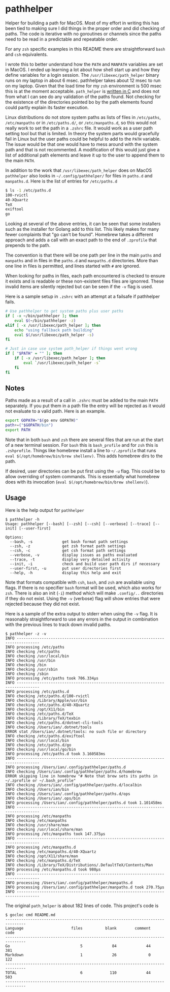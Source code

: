 # pathhelper

Helper for building a path for MacOS. Most of my effort in writing this has been tied to making sure I did things in the
proper order and did checking of paths. The code is iterative with no goroutines or channels since the paths need to be
read in a predictable and repeatable order.

For any `zsh` specific examples in this README there are straightforward `bash` and `csh` equivalents.

I wrote this to better understand how the `PATH` and `MANPATH` variables are set in MacOS. I ended up learning a lot
about how shell start up and how they define variables for a login session. The `/usr/libexec/path_helper` binary runs
on my laptop in about 6 msec. pathhelper takes about 12 msec to run on my laptop. Given that the load time for my `zsh`
environment is 500 msec this is at the moment acceptable. `path_helper` is [written in
C](https://opensource.apple.com/source/shell_cmds/shell_cmds-162/path_helper/path_helper.c.auto.html) and does not from
what I can see do any validation of the paths found. Not checking for the existence of the directories pointed bo by the
path elements found could partly explain its faster execution.

Linux distributions do not store system paths as lists of files in `/etc/paths`, `/etc/manpaths` or in `/etc/paths.d/`,
or `/etc/manpaths.d`, so this would not really work to set the path in a `.zshrc` file. It would work as a user path
setting tool but that is limited. In theory the system parts would gracefully fail in Linux but the user paths could be
helpful to add to the `PATH` variable. The issue would be that one would have to mess around with the system path and
that is not recommented. A modification of this would just give a list of additional path elements and leave it up to
the user to append them to the main `PATH`.

In addition to the work that `/usr/libexec/path_helper` does on MacOS `pathhelper` also looks in `~/.config/pathhelper/`
for files in `paths.d` and `manpaths.d`. Here is the list of entries for `/etc/paths.d`

```sh
$ ls -1 /etc/paths.d
100-rvictl
40-XQuartz
TeX
exiftool
go
```

Looking at several of the above entries, it can be seen that some installers such as the installer for Golang add
to this list. This likely makes for many fewer complaints that "go can't be found". Homebrew takes a different approach
and adds a call with an exact path to the end of `.zprofile` that prepends to the path.

The convention is that there will be one path per line in the main `paths` and `manpaths` and in files in the `paths.d`
and `manpaths.d` directories. More than one line in files is permitted, and lines started with `#` are ignored.

When looking for paths in files, each path encountered is checked to ensure it exists and is readable or these
non-existent files files are ignonred. These invalid items are silently rejected but can be seen if the `-v` flag is
used.

Here is a sample setup in `.zshrc` with an attempt at a failsafe if pathhelper fails.

```sh
# Use pathhelper to get system paths plus user paths
if [ -x ~/bin/pathhelper ]; then
    eval $(~/bin/pathhelper -z)
elif [ -x /usr/libexec/path_helper ]; then
    echo "using fallback path building"
    eval $(/usr/libexec/path_helper -s)
fi

# Just in case use system path_helper if things went wrong
if [ "$PATH" = "" ]; then
    if [ -x /usr/libexec/path_helper ]; then
        eval `/usr/libexec/path_helper -s`
    fi
fi
```

## Notes

Paths made as a result of a call in `.zshrc` must be added to the main `PATH` separately. If you put them in a path file
the entry will be rejected as it would not evaluate to a valid path. Here is an example.

```sh
export GOPATH="$(go env GOPATH)"
path+=("$GOPATH/bin")
export PATH
```

Note that in both `bash` and `zsh` there are several files that are run at the start of a new terminal session. For `bash`
this is `bash_profile` and for `zsh` this is `.zshprofile`. Things like homebrew install a line to `~/.zprofile` that
runs `eval $(/opt/homebrew/bin/brew shellenv)`. This adds homebrew dirs to the path.

If desired, user directories can be put first using the `-u` flag. This could be to allow overriding of system commands.
This is essentially what homebrew does with its invocation (`eval $(/opt/homebrew/bin/brew shellenv)`).

## Usage

Here is the help output for `pathhelper`

```
$ pathhelper -h
Usage: pathhelper [--bash] [--zsh] [--csh] [--verbose] [--trace] [--init] [--user-first]

Options:
  --bash, -s             get bash format path settings
  --zsh, -z              get zsh format path settings
  --csh, -c              get csh format path settings
  --verbose, -v          display issues as paths evaluated
  --trace, -t            display very detailed activity
  --init, -i             check and build user path dirs if necessary
  --user-first, -u       put user directories first
  --help, -h             display this help and exit
```

Note that formats compatible with `csh`, `bash`, and `zsh` are available using flags. If there is no specifier `bash`
format will be used, which also works for `zsh`. There is also an init (`-i`) method which will make `.config/..`
directories if they do not exist. Using the `-v` (verbose) flag will show entries that were rejected because they did
not exist.

Here is a sample of the extra output to stderr when using the `-v` flag. It is reasonably straightforward to use any
errors in the output in combination with the previous lines to track down invalid paths.

```
$ pathhelper -z -v
INFO --------------------------------------------------------------------------------
INFO processing /etc/paths
INFO checking /etc/paths
INFO checking /usr/local/bin
INFO checking /usr/bin
INFO checking /bin
INFO checking /usr/sbin
INFO checking /sbin
INFO processing /etc/paths took 706.334µs
INFO --------------------------------------------------------------------------------
INFO processing /etc/paths.d
INFO checking /etc/paths.d/100-rvictl
INFO checking /Library/Apple/usr/bin
INFO checking /etc/paths.d/40-XQuartz
INFO checking /opt/X11/bin
INFO checking /etc/paths.d/TeX
INFO checking /Library/TeX/texbin
INFO checking /etc/paths.d/dotnet-cli-tools
INFO checking /Users/ian/.dotnet/tools
ERROR stat /Users/ian/.dotnet/tools: no such file or directory
INFO checking /etc/paths.d/exiftool
INFO checking /usr/local/bin
INFO checking /etc/paths.d/go
INFO checking /usr/local/go/bin
INFO processing /etc/paths.d took 3.160583ms
INFO --------------------------------------------------------------------------------
INFO processing /Users/ian/.config/pathhelper/paths.d
INFO checking /Users/ian/.config/pathhelper/paths.d/homebrew
ERROR skipping line in homebrew "# Note that brew sets its paths in ~/.zprofile or ~/.bash_profile"
INFO checking /Users/ian/.config/pathhelper/paths.d/localbin
INFO checking /Users/ian/bin
INFO checking /Users/ian/.config/pathhelper/paths.d/ops
INFO checking /Users/ian/.ops/bin
INFO processing /Users/ian/.config/pathhelper/paths.d took 1.101458ms
INFO --------------------------------------------------------------------------------
INFO processing /etc/manpaths
INFO checking /etc/manpaths
INFO checking /usr/share/man
INFO checking /usr/local/share/man
INFO processing /etc/manpaths took 147.375µs
INFO --------------------------------------------------------------------------------
INFO processing /etc/manpaths.d
INFO checking /etc/manpaths.d/40-XQuartz
INFO checking /opt/X11/share/man
INFO checking /etc/manpaths.d/TeX
INFO checking /Library/TeX/Distributions/.DefaultTeX/Contents/Man
INFO processing /etc/manpaths.d took 980µs
INFO --------------------------------------------------------------------------------
INFO processing /Users/ian/.config/pathhelper/manpaths.d
INFO processing /Users/ian/.config/pathhelper/manpaths.d took 270.75µs
INFO --------------------------------------------------------------------------------
```

The original `path_helper` is about 182 lines of code. This project's code is

```
$ gocloc cmd README.md
-------------------------------------------------------------------------------
Language                     files          blank        comment           code
-------------------------------------------------------------------------------
Go                               5             84             44            381
Markdown                         1             26              0            122
-------------------------------------------------------------------------------
TOTAL                            6            110             44            503
-------------------------------------------------------------------------------
```